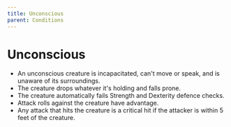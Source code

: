 ```yaml
---
title: Unconscious
parent: Conditions
---
```


# Unconscious
* An unconscious creature is incapacitated, can't move or speak, and is unaware of its surroundings.
* The creature drops whatever it's holding and falls prone.
* The creature automatically fails Strength and Dexterity defence checks.
* Attack rolls against the creature have advantage.
* Any attack that hits the creature is a critical hit if the attacker is within 5 feet of the creature.